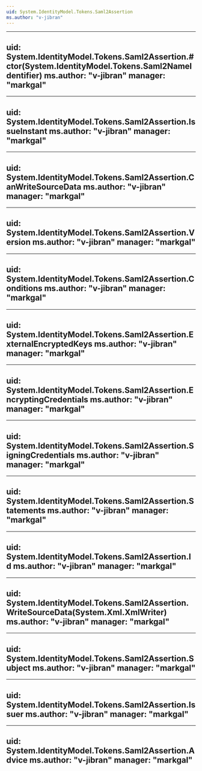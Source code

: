```yaml
---
uid: System.IdentityModel.Tokens.Saml2Assertion
ms.author: "v-jibran"
---
```


---
uid: System.IdentityModel.Tokens.Saml2Assertion.#ctor(System.IdentityModel.Tokens.Saml2NameIdentifier)
ms.author: "v-jibran"
manager: "markgal"
---

---
uid: System.IdentityModel.Tokens.Saml2Assertion.IssueInstant
ms.author: "v-jibran"
manager: "markgal"
---

---
uid: System.IdentityModel.Tokens.Saml2Assertion.CanWriteSourceData
ms.author: "v-jibran"
manager: "markgal"
---

---
uid: System.IdentityModel.Tokens.Saml2Assertion.Version
ms.author: "v-jibran"
manager: "markgal"
---

---
uid: System.IdentityModel.Tokens.Saml2Assertion.Conditions
ms.author: "v-jibran"
manager: "markgal"
---

---
uid: System.IdentityModel.Tokens.Saml2Assertion.ExternalEncryptedKeys
ms.author: "v-jibran"
manager: "markgal"
---

---
uid: System.IdentityModel.Tokens.Saml2Assertion.EncryptingCredentials
ms.author: "v-jibran"
manager: "markgal"
---

---
uid: System.IdentityModel.Tokens.Saml2Assertion.SigningCredentials
ms.author: "v-jibran"
manager: "markgal"
---

---
uid: System.IdentityModel.Tokens.Saml2Assertion.Statements
ms.author: "v-jibran"
manager: "markgal"
---

---
uid: System.IdentityModel.Tokens.Saml2Assertion.Id
ms.author: "v-jibran"
manager: "markgal"
---

---
uid: System.IdentityModel.Tokens.Saml2Assertion.WriteSourceData(System.Xml.XmlWriter)
ms.author: "v-jibran"
manager: "markgal"
---

---
uid: System.IdentityModel.Tokens.Saml2Assertion.Subject
ms.author: "v-jibran"
manager: "markgal"
---

---
uid: System.IdentityModel.Tokens.Saml2Assertion.Issuer
ms.author: "v-jibran"
manager: "markgal"
---

---
uid: System.IdentityModel.Tokens.Saml2Assertion.Advice
ms.author: "v-jibran"
manager: "markgal"
---
